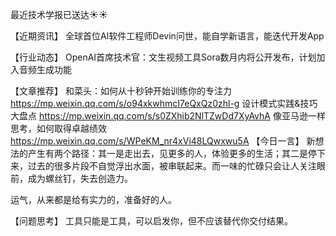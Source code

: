 最近技术学报已送达☀️☀️

【近期资讯】
全球首位AI软件工程师Devin问世，能自学新语言，能迭代开发App

【行业动态】
OpenAI首席技术官：文生视频工具Sora数月内将公开发布，计划加入音频生成功能

【文章推荐】
和菜头：如何从十秒钟开始训练你的专注力
https://mp.weixin.qq.com/s/o94xkwhmcI7eQxQz0zhl-g
设计模式实践&技巧大盘点
https://mp.weixin.qq.com/s/s0ZXhib2NlTZwDd7XyAvhA
像亚马逊一样思考，如何取得卓越绩效
https://mp.weixin.qq.com/s/WPeKM_nr4xVi48LQwxwu5A
【今日一言】
新想法的产生有两个路径：其一是走出去，见更多的人，体验更多的生活；其二是停下来，过去的很多片段不自觉浮出水面，被串联起来。而一味的忙碌只会让人关注眼前，成为螺丝钉，失去创造力。

运气，从来都是给有实力的，准备好的人。

【问题思考】
工具只能是工具，可以启发你，但不应该替代你交付结果。